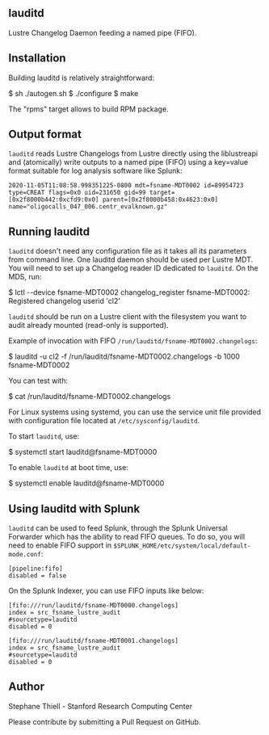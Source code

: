 lauditd
-------

Lustre Changelog Daemon feeding a named pipe (FIFO).


Installation
------------

Building lauditd is relatively straightforward:

  $ sh ./autogen.sh
  $ ./configure
  $ make

The "rpms" target allows to build RPM package.


Output format
-------------

`lauditd` reads Lustre Changelogs from Lustre directly using the liblustreapi
and (atomically) write outputs to a named pipe (FIFO) using a key=value format
suitable for log analysis software like Splunk:

```
2020-11-05T11:08:58.998351225-0800 mdt=fsname-MDT0002 id=89954723 type=CREAT flags=0x0 uid=231650 gid=99 target=[0x2f8000b442:0xcfd9:0x0] parent=[0x2f8000b458:0x4623:0x0] name="oligocalls_047_006.centr_evalknown.gz"
```

Running lauditd
---------------

`lauditd` doesn't need any configuration file as it takes all its parameters from
command line. One lauditd daemon should be used per Lustre MDT. You will need
to set up a Changelog reader ID dedicated to `lauditd`. On the MDS, run:

  $ lctl --device fsname-MDT0002 changelog_register
  fsname-MDT0002: Registered changelog userid 'cl2'

`lauditd` should be run on a Lustre client with the filesystem you want to audit
already mounted (read-only is supported).

Example of invocation with FIFO `/run/lauditd/fsname-MDT0002.changelogs`:

  $ lauditd -u cl2 -f /run/lauditd/fsname-MDT0002.changelogs -b 1000 fsname-MDT0002

You can test with:

  $ cat /run/lauditd/fsname-MDT0002.changelogs

For Linux systems using systemd, you can use the service unit file provided with
configuration file located at `/etc/sysconfig/lauditd`.

To start `lauditd`, use:

  $ systemctl start lauditd@fsname-MDT0000

To enable `lauditd` at boot time, use:

  $ systemctl enable lauditd@fsname-MDT0000


Using lauditd with Splunk
-------------------------

`lauditd` can be used to feed Splunk, through the Splunk Universal Forwarder which
has the ability to read FIFO queues. To do so, you will need to enable FIFO support
in `$SPLUNK_HOME/etc/system/local/default-mode.conf`:

```
[pipeline:fifo]
disabled = false
```

On the Splunk Indexer, you can use FIFO inputs like below:

```
[fifo:///run/lauditd/fsname-MDT0000.changelogs]
index = src_fsname_lustre_audit
#sourcetype=lauditd
disabled = 0

[fifo:///run/lauditd/fsname-MDT0001.changelogs]
index = src_fsname_lustre_audit
#sourcetype=lauditd
disabled = 0
```


Author
------
Stephane Thiell - Stanford Research Computing Center

Please contribute by submitting a Pull Request on GitHub.
